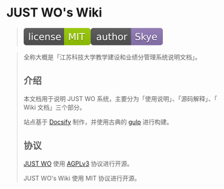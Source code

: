 # JUST WO's Wiki

> ![](README/notebook.svg)![](README/author-Skye-8F77B5.svg)

> 全称大概是「江苏科技大学教学建设和业绩分管理系统说明文档」。
>
> ## 介绍
>
> 本文档用于说明 JUST WO 系统，主要分为「使用说明」、「源码解释」、「 Wiki 文档」三个部分。
>
> 站点基于 [Docsify](https://github.com/docsifyjs/docsify) 制作，并使用古典的 [gulp](https://github.com/gulpjs/gulp) 进行构建。
>
> ## 协议
>
> [JUST WO](https://github.com/JUST-NC/work-order-system-fe) 使用 [AGPLv3](https://github.com/JUST-NC/work-order-system-fe/blob/master/LICENSE) 协议进行开源。
>
> JUST WO's Wiki 使用 MIT 协议进行开源。


